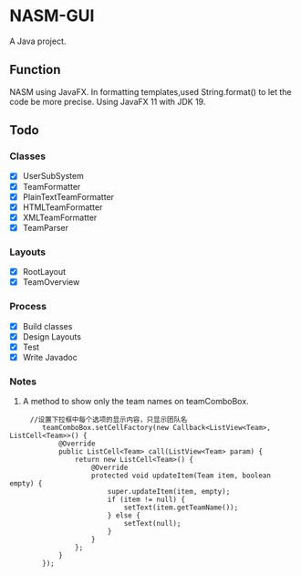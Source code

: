 # NASM-GUI
A Java project.

## Function
NASM using JavaFX.
In formatting templates,used String.format() to let the code be more precise.
Using JavaFX 11 with JDK 19.

## Todo
### Classes
- [x] UserSubSystem
- [x] TeamFormatter
- [x] PlainTextTeamFormatter
- [x] HTMLTeamFormatter
- [x] XMLTeamFormatter
- [x] TeamParser
### Layouts
- [x] RootLayout
- [x] TeamOverview

### Process
- [x] Build classes
- [x] Design Layouts
- [x] Test
- [x] Write Javadoc

### Notes
1. A method to show only the team names on teamComboBox.
```
     //设置下拉框中每个选项的显示内容，只显示团队名
        teamComboBox.setCellFactory(new Callback<ListView<Team>, ListCell<Team>>() {
            @Override
            public ListCell<Team> call(ListView<Team> param) {
                return new ListCell<Team>() {
                    @Override
                    protected void updateItem(Team item, boolean empty) {
                        super.updateItem(item, empty);
                        if (item != null) {
                            setText(item.getTeamName());
                        } else {
                            setText(null);
                        }
                    }
                };
            }
        });
```
